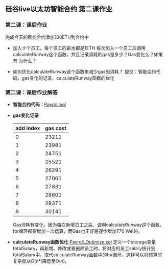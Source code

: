 ## 硅谷live以太坊智能合约 第二课作业
### 第二课：课后作业
完成今天的智能合约添加100ETH到合约中

- 加入十个员工，每个员工的薪水都是1ETH
每次加入一个员工后调用calculateRunway这个函数，并且记录消耗的gas是多少？Gas变化么？如果有 为什么？


- 如何优化calculateRunway这个函数来减少gas的消耗？
提交：智能合约代码，gas变化的记录，calculateRunway函数的优化

### 第二课：课后作业解答
* **智能合约代码：**[Payroll.sol](https://github.com/xiongwei-git/Team-H/blob/74-%E7%86%8A%E4%BC%9F/Lesson-2/assignment/Payroll.sol)
* **gas变化记录**
    
    | add index | gas cost |
    | --- | --- |
    | 0 | 23211 |
    | 1 | 23981 |
    | 2 | 24751 |
    | 3 | 25521 |
    | 4 | 26291 |
    | 5 | 27061 |
    | 6 | 27831 |
    | 7 | 28601 |
    | 8 | 29371 |
    | 9 | 30141 |
    Gas消耗有变化，因为每次新增员工之后，调用calculateRunway这个函数，for循环都要增加一次运算，而Gas也正好是逐步增加770 Wei的。
    
* **calculateRunway函数优化**
    [Payroll_Optimize.sol](https://github.com/xiongwei-git/Team-H/blob/74-%E7%86%8A%E4%BC%9F/Lesson-2/assignment/Payroll_Optimize.sol)
    定义一个storage变量totalSalary，再新增、修改或者删除员工时，将对应的员工salary统计到totalSalary中。取代calculateRunway函数中的for循环，这样可以将预算的复杂度从O(n²)降低至O(n)。


